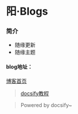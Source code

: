 # 阳·Blogs

### 简介
- 随缘更新
- 随缘主题

#### blog地址：
[博客首页](https://jieyangxchen.github.io/notes/)




> [docsify教程](https://docsify.js.org/#/zh-cn/quickstart)

>  Powered by docsify~  
